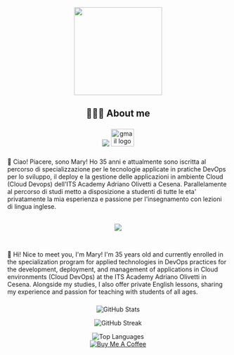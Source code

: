<div align="center">
  <img height="200" src="https://i.ibb.co/RzRZGFW/banner.png"  />
</div>

###

<h2 align="center">👩🏻‍💻 About me</h2>

###

<div align="center">
  <a href="https://www.linkedin.com/in/mmilasi/" target="_blank"><img src="https://raw.githubusercontent.com/maurodesouza/profile-readme-generator/master/src/assets/icons/social/linkedin/default.svg"></a>
  <a href="mailto:mamilasinovic@gmail.com" target="_blank"><img src="https://raw.githubusercontent.com/maurodesouza/profile-readme-generator/master/src/assets/icons/social/gmail/default.svg" width="52" height="40" alt="gmail logo"  /></a>
</div>

###

<p>🍕 Ciao! Piacere, sono Mary! Ho 35 anni e attualmente sono iscritta al percorso di specializzazione per le tecnologie applicate in pratiche DevOps per lo sviluppo, il deploy e la gestione delle applicazioni in ambiente Cloud (Cloud Devops) dell'ITS Academy Adriano Olivetti a Cesena. Parallelamente al percorso di studi metto a disposizione a studenti di tutte le eta' privatamente la mia esperienza e passione per l'insegnamento con lezioni di lingua inglese.<br><br>

<p align="center">
      <img src="https://skillicons.dev/icons?i=cs,java,py,javascript,ts,html,css,qt,spring,mysql,sqlite,cassandra,mongodb,postman,docker,git,github,vscode,idea,visualstudio&center=true&perline=10" />
  </p><br>

🗽 Hi! Nice to meet you, I'm Mary! I'm 35 years old and currently enrolled in the specialization program for applied technologies in DevOps practices for the development, deployment, and management of applications in Cloud environments (Cloud DevOps) at the ITS Academy Adriano Olivetti in Cesena. Alongside my studies, I also offer private English lessons, sharing my experience and passion for teaching with students of all ages.</p>
###


###

<div align="center">

  <img src="https://github-readme-stats.vercel.app/api?username=mmilasi&theme=shadow_green&hide_border=true&include_all_commits=false&count_private=false" alt="GitHub Stats"><br/>
  
  <img src="https://github-readme-streak-stats.herokuapp.com/?user=mmilasi&theme=shadow_green&hide_border=true" alt="GitHub Streak"><br/>
  
  <img src="https://github-readme-stats.vercel.app/api/top-langs/?username=mmilasi&theme=shadow_green&hide_border=true&include_all_commits=false&count_private=false&layout=compact" alt="Top Languages">
  
  <br/>
  
  <a href="https://buymeacoffee.com/ebanocoding" target="_blank">
    <img src="https://img.shields.io/badge/Buy%20Me%20a%20Coffee-ffdd00?style=for-the-badge&logo=buy-me-a-coffee&logoColor=black" alt="Buy Me A Coffee">
  </a>
</div>

